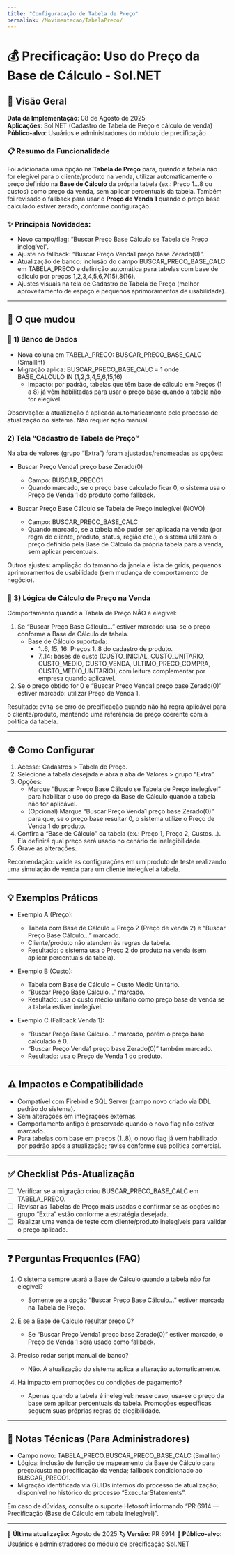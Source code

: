 ```yaml
---
title: "Configuracação de Tabela de Preço"
permalink: /Movimentacao/TabelaPreco/
---
```

# 💰 Precificação: Uso do Preço da Base de Cálculo - Sol.NET

## 🎯 Visão Geral

**Data da Implementação**: 08 de Agosto de 2025  
**Aplicações**: Sol.NET (Cadastro de Tabela de Preço e cálculo de venda)  
**Público-alvo**: Usuários e administradores do módulo de precificação

### 📋 Resumo da Funcionalidade
Foi adicionada uma opção na **Tabela de Preço** para, quando a tabela não for elegível para o cliente/produto na venda, utilizar automaticamente o preço definido na **Base de Cálculo** da própria tabela (ex.: Preço 1…8 ou custos) como preço da venda, sem aplicar percentuais da tabela. Também foi revisado o fallback para usar o **Preço de Venda 1** quando o preço base calculado estiver zerado, conforme configuração.

### ✨ Principais Novidades:
- Novo campo/flag: “Buscar Preço Base Cálculo se Tabela de Preço inelegível”.
- Ajuste no fallback: “Buscar Preço Venda1 preço base Zerado(0)”.
- Atualização de banco: inclusão do campo BUSCAR_PRECO_BASE_CALC em TABELA_PRECO e definição automática para tabelas com base de cálculo por preços 1,2,3,4,5,6,7(15),8(16).
- Ajustes visuais na tela de Cadastro de Tabela de Preço (melhor aproveitamento de espaço e pequenos aprimoramentos de usabilidade).

---

## 🔄 O que mudou

### 💾 1) Banco de Dados
- Nova coluna em TABELA_PRECO: BUSCAR_PRECO_BASE_CALC (SmallInt)
- Migração aplica: BUSCAR_PRECO_BASE_CALC = 1 onde BASE_CALCULO IN (1,2,3,4,5,6,15,16)
  - Impacto: por padrão, tabelas que têm base de cálculo em Preços (1 a 8) já vêm habilitadas para usar o preço base quando a tabela não for elegível.

Observação: a atualização é aplicada automaticamente pelo processo de atualização do sistema. Não requer ação manual.

### 2) Tela “Cadastro de Tabela de Preço”
Na aba de valores (grupo “Extra”) foram ajustadas/renomeadas as opções:
- Buscar Preço Venda1 preço base Zerado(0)
  - Campo: BUSCAR_PRECO1
  - Quando marcado, se o preço base calculado ficar 0, o sistema usa o Preço de Venda 1 do produto como fallback.

- Buscar Preço Base Cálculo se Tabela de Preço inelegível (NOVO)
  - Campo: BUSCAR_PRECO_BASE_CALC
  - Quando marcado, se a tabela não puder ser aplicada na venda (por regra de cliente, produto, status, região etc.), o sistema utilizará o preço definido pela Base de Cálculo da própria tabela para a venda, sem aplicar percentuais.

Outros ajustes: ampliação do tamanho da janela e lista de grids, pequenos aprimoramentos de usabilidade (sem mudança de comportamento de negócio).

### 🧮 3) Lógica de Cálculo de Preço na Venda
Comportamento quando a Tabela de Preço NÃO é elegível:
1. Se “Buscar Preço Base Cálculo…” estiver marcado: usa-se o preço conforme a Base de Cálculo da tabela.
   - Base de Cálculo suportada:
     - 1..6, 15, 16: Preços 1..8 do cadastro de produto.
     - 7..14: bases de custo (CUSTO_INICIAL, CUSTO_UNITARIO, CUSTO_MEDIO, CUSTO_VENDA, ULTIMO_PRECO_COMPRA, CUSTO_MEDIO_UNITARIO), com leitura complementar por empresa quando aplicável.
2. Se o preço obtido for 0 e “Buscar Preço Venda1 preço base Zerado(0)” estiver marcado: utilizar Preço de Venda 1.

Resultado: evita-se erro de precificação quando não há regra aplicável para o cliente/produto, mantendo uma referência de preço coerente com a política da tabela.

---

## ⚙️ Como Configurar
1) Acesse: Cadastros > Tabela de Preço.
2) Selecione a tabela desejada e abra a aba de Valores > grupo “Extra”.
3) Opções:
   - Marque “Buscar Preço Base Cálculo se Tabela de Preço inelegível” para habilitar o uso do preço da Base de Cálculo quando a tabela não for aplicável.
   - (Opcional) Marque “Buscar Preço Venda1 preço base Zerado(0)” para que, se o preço base resultar 0, o sistema utilize o Preço de Venda 1 do produto.
4) Confira a “Base de Cálculo” da tabela (ex.: Preço 1, Preço 2, Custos…). Ela definirá qual preço será usado no cenário de inelegibilidade.
5) Grave as alterações.

Recomendação: valide as configurações em um produto de teste realizando uma simulação de venda para um cliente inelegível à tabela.

---

## 💡 Exemplos Práticos
- Exemplo A (Preço):
  - Tabela com Base de Cálculo = Preço 2 (Preço de venda 2) e “Buscar Preço Base Cálculo…” marcado.
  - Cliente/produto não atendem às regras da tabela.
  - Resultado: o sistema usa o Preço 2 do produto na venda (sem aplicar percentuais da tabela).

- Exemplo B (Custo):
  - Tabela com Base de Cálculo = Custo Médio Unitário.
  - “Buscar Preço Base Cálculo…” marcado.
  - Resultado: usa o custo médio unitário como preço base da venda se a tabela estiver inelegível.

- Exemplo C (Fallback Venda 1):
  - “Buscar Preço Base Cálculo…” marcado, porém o preço base calculado é 0.
  - “Buscar Preço Venda1 preço base Zerado(0)” também marcado.
  - Resultado: usa o Preço de Venda 1 do produto.

---

## ⚠️ Impactos e Compatibilidade
- Compatível com Firebird e SQL Server (campo novo criado via DDL padrão do sistema).
- Sem alterações em integrações externas.
- Comportamento antigo é preservado quando o novo flag não estiver marcado.
- Para tabelas com base em preços (1..8), o novo flag já vem habilitado por padrão após a atualização; revise conforme sua política comercial.

---

## ✅ Checklist Pós-Atualização
- [ ] Verificar se a migração criou BUSCAR_PRECO_BASE_CALC em TABELA_PRECO.
- [ ] Revisar as Tabelas de Preço mais usadas e confirmar se as opções no grupo “Extra” estão conforme a estratégia desejada.
- [ ] Realizar uma venda de teste com cliente/produto inelegíveis para validar o preço aplicado.

---

## ❓ Perguntas Frequentes (FAQ)
1) O sistema sempre usará a Base de Cálculo quando a tabela não for elegível?
   - Somente se a opção “Buscar Preço Base Cálculo…” estiver marcada na Tabela de Preço.

2) E se a Base de Cálculo resultar preço 0?
   - Se “Buscar Preço Venda1 preço base Zerado(0)” estiver marcado, o Preço de Venda 1 será usado como fallback.

3) Preciso rodar script manual de banco?
   - Não. A atualização do sistema aplica a alteração automaticamente.

4) Há impacto em promoções ou condições de pagamento?
   - Apenas quando a tabela é inelegível: nesse caso, usa-se o preço da base sem aplicar percentuais da tabela. Promoções específicas seguem suas próprias regras de elegibilidade.

---

## 🔧 Notas Técnicas (Para Administradores)
- Campo novo: TABELA_PRECO.BUSCAR_PRECO_BASE_CALC (SmallInt)
- Lógica: inclusão de função de mapeamento da Base de Cálculo para preço/custo na precificação da venda; fallback condicionado ao BUSCAR_PRECO1.
- Migração identificada via GUIDs internos do processo de atualização; disponível no histórico do processo “ExecutarStatements”.

Em caso de dúvidas, consulte o suporte Hetosoft informando “PR 6914 — Precificação (Base de Cálculo em tabela inelegível)”.

---

**📅 Última atualização**: Agosto de 2025
**🏷️ Versão**: PR 6914
**👥 Público-alvo**: Usuários e administradores do módulo de precificação Sol.NET
